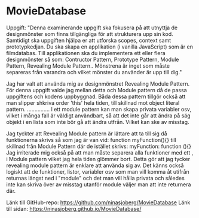 # MovieDatabase

Uppgift:
"Denna examinerande uppgift ska fokusera på att utnyttja de designmönster som finns tillgängliga för att strukturera upp sin kod. Samtidigt ska uppgiften hjälpa er att utforska scopes, context samt prototypkedjan. Du ska skapa en applikation (i vanilla JavaScript) som är en filmdatabas. Till applikationen ska du implementera ett eller flera designmönster så som: Contructor Pattern, Prototype Pattern, Module Pattern, Revealing Module Pattern.. Mönstrena är inget som måste separeras från varandra och vilket mönster du använder är upp till dig."



Jag har valt att använda mig av designmönstret Revealing Module Pattern. För denna uppgift valde jag mellan detta och Module pattern då de passa uppgiftens och kodens uppbyggnad. Båda dessa pattern tillgör också att man slipper shkriva order 'this' hela tiden, till skillnad mot object literal pattern. ............... I ett module pattern kan man skapa privata variabler osv, vilket i många fall är väldigt användbart, så att det inte går att ändra på säg objekt i en lista som inte bör gå att ändra utfrån. Vilket kan ske av misstag. 

Jag tyckter att Revealing Module pattern är lättare att ta till sig då funktionerna skrivs så som jag är van vid: function myFunction(){} till skillnad från Module Pattern där de istället skrivs: myFunction: function (){} Jag irriterade mig också på att man måste separera alla funktioner med ett , i Module pattern vilket jag hela tiden glömmer bort. Detta gör att jag tycker revealing module pattern är enklare att använda sig av. Det känns också logiskt att de funktioner, listor, variabler osv som man vill komma åt utifrån returnas längst ned i "module" och det man vill hålla privata och således inte kan skriva över av misstag utanför module väljer man att inte returnera där. 


Länk till GitHub-repo: https://github.com/ninasjoberg/MovieDatabase
Länk till sidan: https://ninasjoberg.github.io/MovieDatabase/